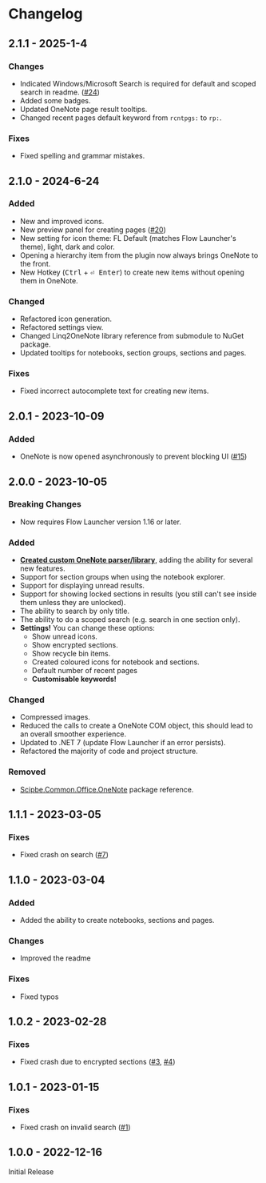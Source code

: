 # Changelog

## 2.1.1 - 2025-1-4

### Changes

- Indicated Windows/Microsoft Search is required for default and scoped search in readme. ([#24](https://github.com/Odotocodot/Flow.Launcher.Plugin.OneNote/issues/24))
- Added some badges.
- Updated OneNote page result tooltips.
- Changed recent pages default keyword from `rcntpgs:` to `rp:`.

### Fixes

- Fixed spelling and grammar mistakes.

## 2.1.0 - 2024-6-24

### Added

- New and improved icons.
- New preview panel for creating pages ([#20](https://github.com/Odotocodot/Flow.Launcher.Plugin.OneNote/issues/20))
- New setting for icon theme: FL Default (matches Flow Launcher's theme), light, dark and color.
- Opening a hierarchy item from the plugin now always brings OneNote to the front.
- New Hotkey (<kbd>Ctrl</kbd> + <kbd>⏎ Enter</kbd>) to create new items without opening them in OneNote.

### Changed

- Refactored icon generation.
- Refactored settings view.
- Changed Linq2OneNote library reference from submodule to NuGet package.
- Updated tooltips for notebooks, section groups, sections and pages.

### Fixes

- Fixed incorrect autocomplete text for creating new items.

## 2.0.1 - 2023-10-09

### Added

- OneNote is now opened asynchronously to prevent blocking UI ([#15](https://github.com/Odotocodot/Flow.Launcher.Plugin.OneNote/issues/15))

## 2.0.0 - 2023-10-05

### **Breaking Changes**

- Now requires Flow Launcher version 1.16 or later.

### Added

- **[Created custom OneNote parser/library](https://github.com/Odotocodot/Linq2OneNote)**, adding the ability for several new features.
- Support for section groups when using the notebook explorer.
- Support for displaying unread results.
- Support for showing locked sections in results (you still can't see inside them unless they are unlocked).
- The ability to search by only title.
- The ability to do a scoped search (e.g. search in one section only).
- **Settings!** You can change these options:
  - Show unread icons.
  - Show encrypted sections.
  - Show recycle bin items.
  - Created coloured icons for notebook and sections.
  - Default number of recent pages
  - **Customisable keywords!**

### Changed

- Compressed images.
- Reduced the calls to create a OneNote COM object, this should lead to an overall smoother experience.
- Updated to .NET 7 (update Flow Launcher if an error persists).
- Refactored the majority of code and project structure.

### Removed

- [Scipbe.Common.Office.OneNote](https://github.com/scipbe/ScipBe-Common-Office) package reference.

## 1.1.1 - 2023-03-05

### Fixes

- Fixed crash on search ([#7](https://github.com/Odotocodot/Flow.Launcher.Plugin.OneNote/issues/7))

## 1.1.0 - 2023-03-04

### Added

- Added the ability to create notebooks, sections and pages.

### Changes

- Improved the readme

### Fixes

- Fixed typos

## 1.0.2 - 2023-02-28

### Fixes

- Fixed crash due to encrypted sections ([#3](https://github.com/Odotocodot/Flow.Launcher.Plugin.OneNote/issues/3), [#4](https://github.com/Odotocodot/Flow.Launcher.Plugin.OneNote/issues/4))

## 1.0.1 - 2023-01-15

### Fixes

- Fixed crash on invalid search ([#1](https://github.com/Odotocodot/Flow.Launcher.Plugin.OneNote/issues/1))

## 1.0.0 - 2022-12-16

Initial Release
